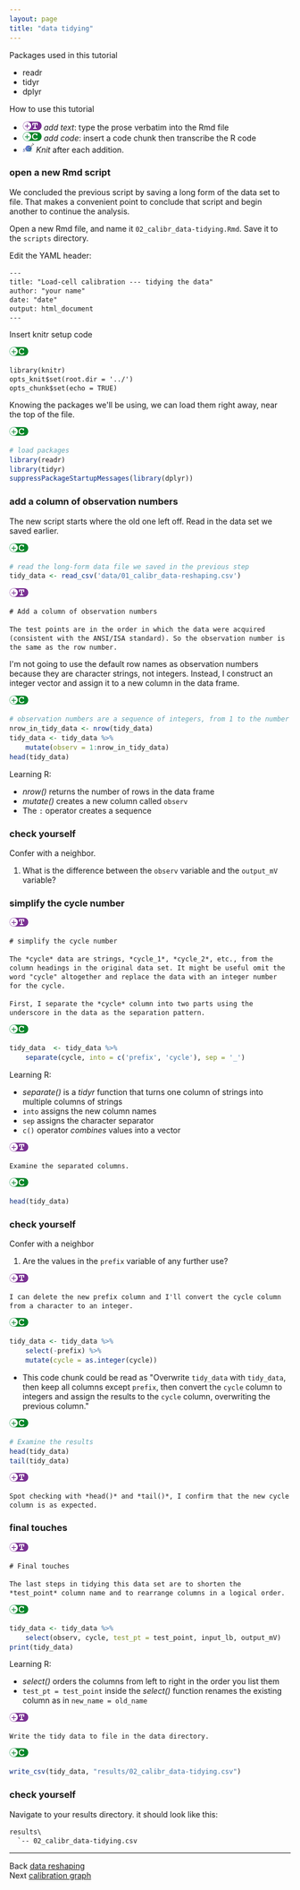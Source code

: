```yaml
---
layout: page
title: "data tidying"
---
```






Packages used in this tutorial  

- readr
- tidyr 
- dplyr 

How to use this tutorial 

- ![](../resources/images/text-icon.png)<!-- --> *add text*: type the prose verbatim into the Rmd file 
- ![](../resources/images/code-icon.png)<!-- --> *add code*: insert a code chunk then transcribe the R code 
- ![](../resources/images/knit-icon.png)<!-- --> *Knit* after each addition. 



### open a new Rmd script

We concluded the previous script by saving a long form of the data set to file. That makes a convenient point to conclude that script and begin another to continue the analysis. 

Open a new Rmd file, and name it `02_calibr_data-tidying.Rmd`. Save it to the `scripts` directory.

Edit the YAML header:  

    ---
    title: "Load-cell calibration --- tidying the data"
    author: "your name"
    date: "date"
    output: html_document
    ---

Insert knitr setup code

![](../resources/images/code-icon.png)<!-- --> 

    library(knitr)
    opts_knit$set(root.dir = '../')
    opts_chunk$set(echo = TRUE)

Knowing the packages we'll be using, we can load them right away, near the top of the file.

![](../resources/images/code-icon.png)<!-- -->


```r
# load packages
library(readr)
library(tidyr)
suppressPackageStartupMessages(library(dplyr))
```


### add a column of observation numbers

The new script starts where the old one left off. Read in the data set we saved earlier. 

![](../resources/images/code-icon.png)<!-- -->


```r
# read the long-form data file we saved in the previous step 
tidy_data <- read_csv('data/01_calibr_data-reshaping.csv')
```

![](../resources/images/text-icon.png)<!-- -->

    # Add a column of observation numbers

    The test points are in the order in which the data were acquired (consistent with the ANSI/ISA standard). So the observation number is the same as the row number. 

I'm not going to use the default row names as observation numbers because they are character strings, not integers. Instead, I construct an integer vector and assign it to a new column in the data frame. 

![](../resources/images/code-icon.png)<!-- -->


```r
# observation numbers are a sequence of integers, from 1 to the number of rows
nrow_in_tidy_data <- nrow(tidy_data)
tidy_data <- tidy_data %>%
	mutate(observ = 1:nrow_in_tidy_data)
head(tidy_data)
```

Learning R:

- *nrow()* returns the number of rows in the data frame
- *mutate()* creates a new column called `observ`  
- The `:` operator creates a sequence 

### check yourself

Confer with a neighbor.

1. What is the difference between the `observ` variable and the `output_mV` variable? 

### simplify the cycle number

![](../resources/images/text-icon.png)<!-- -->

    # simplify the cycle number

    The *cycle* data are strings, *cycle_1*, *cycle_2*, etc., from the column headings in the original data set. It might be useful omit the word "cycle" altogether and replace the data with an integer number for the cycle. 

    First, I separate the *cycle* column into two parts using the underscore in the data as the separation pattern. 

![](../resources/images/code-icon.png)<!-- -->


```r
tidy_data  <- tidy_data %>%
	separate(cycle, into = c('prefix', 'cycle'), sep = '_')
```

Learning R:

- *separate()* is a *tidyr* function that turns one column of strings into multiple columns of strings 
- `into` assigns the new column names
- `sep` assigns the character separator
- `c()` operator *combines* values into a vector

![](../resources/images/text-icon.png)<!-- -->

    Examine the separated columns.

![](../resources/images/code-icon.png)<!-- -->


```r
head(tidy_data)
```

### check yourself

Confer with a neighbor

1. Are the values in the `prefix` variable of any further use? 

![](../resources/images/text-icon.png)<!-- -->

    I can delete the new prefix column and I'll convert the cycle column from a character to an integer. 

![](../resources/images/code-icon.png)<!-- -->


```r
tidy_data <- tidy_data %>%
	select(-prefix) %>%
	mutate(cycle = as.integer(cycle))
```

- This code chunk could be read as "Overwrite `tidy_data` with `tidy_data`, then keep all columns except `prefix`, then convert the `cycle` column to integers and assign the results to the `cycle` column, overwriting the previous column."

![](../resources/images/code-icon.png)<!-- -->


```r
# Examine the results
head(tidy_data)
tail(tidy_data)
```

![](../resources/images/text-icon.png)<!-- -->

    Spot checking with *head()* and *tail()*, I confirm that the new cycle column is as expected. 

### final touches

![](../resources/images/text-icon.png)<!-- --> 

    # Final touches 
    
    The last steps in tidying this data set are to shorten the *test_point* column name and to rearrange columns in a logical order. 

![](../resources/images/code-icon.png)<!-- -->


```r
tidy_data <- tidy_data %>%
	select(observ, cycle, test_pt = test_point, input_lb, output_mV)
print(tidy_data)
```

Learning R:

- *select()* orders the columns from left to right in the order you list them
- `test_pt = test_point` inside the *select()* function renames the existing column as in `new_name = old_name`

![](../resources/images/text-icon.png)<!-- -->

    Write the tidy data to file in the data directory.

![](../resources/images/code-icon.png)<!-- -->


```r
write_csv(tidy_data, "results/02_calibr_data-tidying.csv")
```

### check yourself

Navigate to your results directory. it should look like this:

    results\
      `-- 02_calibr_data-tidying.csv
      
      
---
Back [data reshaping](109_data-reshaping.html)<br>
Next [calibration graph](111_calibration-graph.html)

